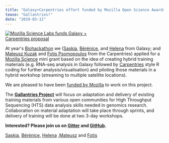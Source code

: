 ```yaml
---
title: "Galaxy+Carpentries effort funded by Mozilla Open Science Awards"
tease: "Gallantries!"
date: "2019-03-12"
---
```


[<img class="float-right" style="max-width: 300px" src="/images/logos/mozilla-science-lab-logo.png" alt="Mozilla Science Labs funds Galaxy + Carpentries proposal" />](https://medium.com/read-write-participate/meet-mozillas-latest-open-science-awardees-cfa45348e5d5#7d0f)

At year's [Biohackathon](http://bh2018paris.info/index.html) we ([Saskia](https://github.com/shiltemann), [Bérénice](https://github.com/bebatut), and [Helena](https://github.com/hexylena) from Galaxy; and [Mateusz Kuzak](https://github.com/mkuzak) and [Fotis Psomopoulos](https://github.com/fpsom) from the Carpentries) applied for a [Mozilla Science](https://science.mozilla.org/) mini grant based on the idea of creating hybrid training materials (e.g. RNA-seq analysis in Galaxy followed by [Carpentries](https://www.carpentries.org/) style R coding for further analysis/visualisation) and piloting those materials in a hybrid workshop (streaming to multiple satellite locations).

We are pleased to have been [funded by Mozilla](https://medium.com/read-write-participate/meet-mozillas-latest-open-science-awardees-cfa45348e5d5#7d0f) to work on this project.

The **[Gallantries Project](https://galaxy-carpentries.github.io/gallantries/)** will focus on adaptation and delivery of existing training materials from various open communities for High Throughput Sequencing (HTS) data analysis skills needed in genomics research. Collaboration on material adaptation will take place through sprints, and delivery of training will be done at two 3-day workshops.

**Interested? Please join us on [Gitter](https://gitter.im/galaxy-carpentries) and [GitHub](https://github.com/galaxy-carpentries).**

[Saskia](https://github.com/shiltemann), [Bérénice](https://github.com/bebatut), [Helena](https://github.com/hexylena) ,[Mateusz](https://github.com/mkuzak) and [Fotis](https://github.com/fpsom)
